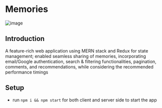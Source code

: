 # Memories

![image](https://github.com/YoussefBushra/Memories_FullStack/assets/50061585/b39c904b-f8bc-44d8-83bf-060d993b34fe)


## Introduction

A feature-rich web application using MERN stack and Redux for state management; enabled seamless 
sharing of memories, incorporating email/Google authentication, search & filtering functionalities, pagination, comments, and 
recommendations, while considering the recommended performance timings

## Setup
- run ```npm i && npm start``` for both client and server side to start the app
